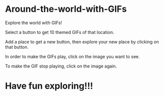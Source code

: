 # Around-the-world-with-GIFs


Explore the world with GIFs!

Select a button to get 10 themed GIFs of that location.

Add a place to get a new button, then explore your new place by clicking on that button. 

In order to make the GIFs play, click on the image you want to see.

To make the GIF stop playing, click on the image again. 



# Have fun exploring!!!